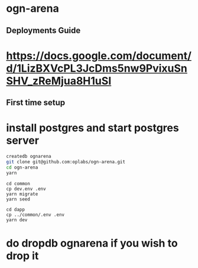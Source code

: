 # ogn-arena


## Deployments Guide

# https://docs.google.com/document/d/1LizBXVcPL3JcDms5nw9PvixuSnSHV_zReMjua8H1uSI


## First time setup

# install postgres and start postgres server

```sh
createdb ognarena 
git clone git@github.com:oplabs/ogn-arena.git
cd ogn-arena 
yarn
```

```start the db
cd common
cp dev.env .env
yarn migrate
yarn seed
```
```start the web site
cd dapp
cp ../common/.env .env
yarn dev

```

# do dropdb ognarena if you wish to drop it

